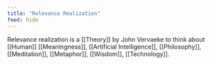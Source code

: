 ```yaml
---
title: "Relevance Realization"
feed: hide
---
```


Relevance realization is a [[Theory]] by John Vervaeke to think about [[Human]] [[Meaningness]], [[Artificial Intelligence]], [[Philosophy]], [[Meditation]], [[Metaphor]], [[Wisdom]], [[Technology]]. 